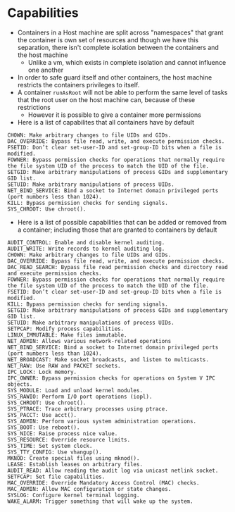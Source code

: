 <h1>Capabilities</h1>
 
* Containers in a Host machine are split across "namespaces" that grant the container is own set of resources and though we have this separation, there isn't complete isolation between the containers and the host machine
  - Unlike a vm, which exists in complete isolation and cannot influence one another
* In order to safe guard itself and other containers, the host machine restricts the containers privileges to itself.
* A container `runAsRoot` will not be able to perform the same level of tasks that the root user on the host machine can, because of these restrictions
  - However it is possible to give a container more permissions
* Here is a list of capabilites that all containers have by default
```
CHOWN: Make arbitrary changes to file UIDs and GIDs.
DAC_OVERRIDE: Bypass file read, write, and execute permission checks.
FSETID: Don’t clear set-user-ID and set-group-ID bits when a file is modified.
FOWNER: Bypass permission checks for operations that normally require the file system UID of the process to match the UID of the file.
SETGID: Make arbitrary manipulations of process GIDs and supplementary GID list.
SETUID: Make arbitrary manipulations of process UIDs.
NET_BIND_SERVICE: Bind a socket to Internet domain privileged ports (port numbers less than 1024).
KILL: Bypass permission checks for sending signals.
SYS_CHROOT: Use chroot().
```

* Here is a list of possible capabilities that can be added or removed from a container; including those that are granted to containers by default
```
AUDIT_CONTROL: Enable and disable kernel auditing.
AUDIT_WRITE: Write records to kernel auditing log.
CHOWN: Make arbitrary changes to file UIDs and GIDs.
DAC_OVERRIDE: Bypass file read, write, and execute permission checks.
DAC_READ_SEARCH: Bypass file read permission checks and directory read and execute permission checks.
FOWNER: Bypass permission checks for operations that normally require the file system UID of the process to match the UID of the file.
FSETID: Don’t clear set-user-ID and set-group-ID bits when a file is modified.
KILL: Bypass permission checks for sending signals.
SETGID: Make arbitrary manipulations of process GIDs and supplementary GID list.
SETUID: Make arbitrary manipulations of process UIDs.
SETPCAP: Modify process capabilities.
LINUX_IMMUTABLE: Make files immutable.
NET_ADMIN: Allows various network-related operations
NET_BIND_SERVICE: Bind a socket to Internet domain privileged ports (port numbers less than 1024).
NET_BROADCAST: Make socket broadcasts, and listen to multicasts.
NET_RAW: Use RAW and PACKET sockets.
IPC_LOCK: Lock memory.
IPC_OWNER: Bypass permission checks for operations on System V IPC objects.
SYS_MODULE: Load and unload kernel modules.
SYS_RAWIO: Perform I/O port operations (iopl).
SYS_CHROOT: Use chroot().
SYS_PTRACE: Trace arbitrary processes using ptrace.
SYS_PACCT: Use acct().
SYS_ADMIN: Perform various system administration operations.
SYS_BOOT: Use reboot().
SYS_NICE: Raise process nice value.
SYS_RESOURCE: Override resource limits.
SYS_TIME: Set system clock.
SYS_TTY_CONFIG: Use vhangup().
MKNOD: Create special files using mknod().
LEASE: Establish leases on arbitrary files.
AUDIT_READ: Allow reading the audit log via unicast netlink socket.
SETFCAP: Set file capabilities.
MAC_OVERRIDE: Override Mandatory Access Control (MAC) checks.
MAC_ADMIN: Allow MAC configuration or state changes.
SYSLOG: Configure kernel terminal logging.
WAKE_ALARM: Trigger something that will wake up the system.
```
